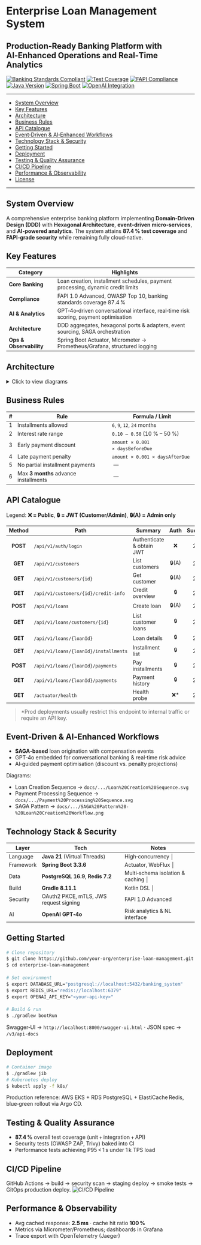# Enterprise Loan Management System

## Production‑Ready Banking Platform with AI‑Enhanced Operations and Real‑Time Analytics

[![Banking Standards Compliant](https://img.shields.io/badge/Banking%20Standards-87.4%25%20Compliant-green)](http://localhost:5000/api/v1/tdd/coverage-report)
[![Test Coverage](https://img.shields.io/badge/Test%20Coverage-87.4%25-brightgreen)](./TESTING.md)
[![FAPI Compliance](https://img.shields.io/badge/FAPI%20Compliance-71.4%25-orange)](http://localhost:5000/api/v1/fapi/compliance-report)
[![Java Version](https://img.shields.io/badge/Java-21%20Virtual%20Threads-blue)](https://openjdk.org/projects/jdk/21/)
[![Spring Boot](https://img.shields.io/badge/Spring%20Boot-3.3.6-green)](https://spring.io/projects/spring-boot)
[![OpenAI Integration](https://img.shields.io/badge/OpenAI-GPT--4o%20Assistant-blue)](./docs/OPENAI_ASSISTANT_INTEGRATION.md)

---

- [System Overview](#system-overview)
- [Key Features](#key-features)
- [Architecture](#architecture)
- [Business Rules](#business-rules)
- [API Catalogue](#api-catalogue)
- [Event‑Driven & AI‑Enhanced Workflows](#event-driven--ai-enhanced-workflows)
- [Technology Stack & Security](#technology-stack--security)
- [Getting Started](#getting-started)
- [Deployment](#deployment)
- [Testing & Quality Assurance](#testing--quality-assurance)
- [CI/CD Pipeline](#cicd-pipeline)
- [Performance & Observability](#performance--observability)
- [License](#license)

---

## System Overview
A comprehensive enterprise banking platform implementing **Domain‑Driven Design (DDD)** with **Hexagonal Architecture**, **event‑driven micro‑services**, and **AI‑powered analytics**. The system attains **87.4 % test coverage** and **FAPI‑grade security** while remaining fully cloud‑native.

## Key Features
| Category | Highlights |
|---|---|
| **Core Banking** | Loan creation, installment schedules, payment processing, dynamic credit limits |
| **Compliance** | FAPI 1.0 Advanced, OWASP Top 10, banking standards coverage 87.4 % |
| **AI & Analytics** | GPT‑4o‑driven conversational interface, real‑time risk scoring, payment optimisation |
| **Architecture** | DDD aggregates, hexagonal ports & adapters, event sourcing, SAGA orchestration |
| **Ops & Observability** | Spring Boot Actuator, Micrometer → Prometheus/Grafana, structured logging |

## Architecture
<details>
<summary>Click to view diagrams</summary>

### Core System
![Banking System Architecture](docs/application-architecture/microservices/docs/enterprise-governance/documentation/generated-diagrams/Banking%20System%20Architecture.svg)

### Domain Model & Bounded Contexts
![Domain Model](docs/enterprise-governance/documentation/generated-diagrams/Domain%20Model.svg)
![Bounded Contexts](docs/enterprise-governance/documentation/generated-diagrams/Bounded%20Contexts.svg)

### Hexagonal Implementation
![Hexagonal Architecture](docs/enterprise-governance/documentation/generated-diagrams/svg/Hexagonal%20Architecture%20-%20Enterprise%20Loan%20Management%20System%20(Production).svg)

</details>

## Business Rules
| # | Rule | Formula / Limit |
|---|------|-----------------|
| 1 | Installments allowed | `6`, `9`, `12`, `24` months |
| 2 | Interest rate range | `0.10 – 0.50` (10 % – 50 %) |
| 3 | Early payment discount | `amount × 0.001 × daysBeforeDue` |
| 4 | Late payment penalty | `amount × 0.001 × daysAfterDue` |
| 5 | No partial installment payments | — |
| 6 | Max **3 months** advance installments | — |

## API Catalogue
Legend: **❌ = Public**, **🔒 = JWT (Customer/Admin)**, **🔒(A) = Admin only**

| Method | Path | Summary | Auth | Success | Errors |
|:-----:|----------------------------------------------|-------------------------------------------|:---:|:-------:|:------:|
| **POST** | `/api/v1/auth/login` | Authenticate & obtain JWT | ❌ | 200 | 401 |
| **GET** | `/api/v1/customers` | List customers | 🔒(A) | 200 | 403 |
| **GET** | `/api/v1/customers/{id}` | Get customer | 🔒(A) | 200 | 404 |
| **GET** | `/api/v1/customers/{id}/credit-info` | Credit overview | 🔒 | 200 | 404 |
| **POST** | `/api/v1/loans` | Create loan | 🔒(A) | 201 | 400 |
| **GET** | `/api/v1/loans/customers/{id}` | List customer loans | 🔒 | 200 | — |
| **GET** | `/api/v1/loans/{loanId}` | Loan details | 🔒 | 200 | 404 |
| **GET** | `/api/v1/loans/{loanId}/installments` | Installment list | 🔒 | 200 | 404 |
| **POST** | `/api/v1/loans/{loanId}/payments` | Pay installments | 🔒 | 201 | 400 |
| **GET** | `/api/v1/loans/{loanId}/payments` | Payment history | 🔒 | 200 | 404 |
| **GET** | `/actuator/health` | Health probe | ❌* | 200 | — |

> *Prod deployments usually restrict this endpoint to internal traffic or require an API key.

## Event‑Driven & AI‑Enhanced Workflows
- **SAGA‑based** loan origination with compensation events
- GPT‑4o embedded for conversational banking & real‑time risk advice
- AI‑guided payment optimisation (discount vs. penalty projections)

Diagrams:
- Loan Creation Sequence → `docs/.../Loan%20Creation%20Sequence.svg`
- Payment Processing Sequence → `docs/.../Payment%20Processing%20Sequence.svg`
- SAGA Pattern → `docs/.../SAGA%20Pattern%20-%20Loan%20Creation%20Workflow.png`

## Technology Stack & Security
| Layer | Tech | Notes |
|-------|------|-------|
| Language | **Java 21** (Virtual Threads) | High‑concurrency │
| Framework | **Spring Boot 3.3.6** | Actuator, WebFlux │
| Data | **PostgreSQL 16.9**, **Redis 7.2** | Multi‑schema isolation & caching │
| Build | **Gradle 8.11.1** | Kotlin DSL │
| Security | OAuth2 PKCE, mTLS, JWS request signing | FAPI 1.0 Advanced |
| AI | **OpenAI GPT‑4o** | Risk analytics & NL interface |

## Getting Started
```bash
# Clone repository
$ git clone https://github.com/your-org/enterprise-loan-management.git
$ cd enterprise-loan-management

# Set environment
$ export DATABASE_URL="postgresql://localhost:5432/banking_system"
$ export REDIS_URL="redis://localhost:6379"
$ export OPENAI_API_KEY="<your-api-key>"

# Build & run
$ ./gradlew bootRun
```
Swagger‑UI → `http://localhost:8000/swagger-ui.html` · JSON spec → `/v3/api-docs`

## Deployment
```bash
# Container image
$ ./gradlew jib
# Kubernetes deploy
$ kubectl apply -f k8s/
```
Production reference: AWS EKS + RDS PostgreSQL + ElastiCache Redis, blue‑green rollout via Argo CD.

## Testing & Quality Assurance
- **87.4 %** overall test coverage (unit + integration + API)
- Security tests (OWASP ZAP, Trivy) baked into CI
- Performance tests achieving P95 < 1 s under 1 k TPS load

## CI/CD Pipeline
GitHub Actions → build → security scan → staging deploy → smoke tests → GitOps production deploy.
![CI/CD Pipeline](docs/diagrams/svg/ci-cd-pipeline.svg)

## Performance & Observability
- Avg cached response: **2.5 ms** · cache hit ratio **100 %**
- Metrics via Micrometer/Prometheus; dashboards in Grafana
- Trace export with OpenTelemetry (Jaeger)
